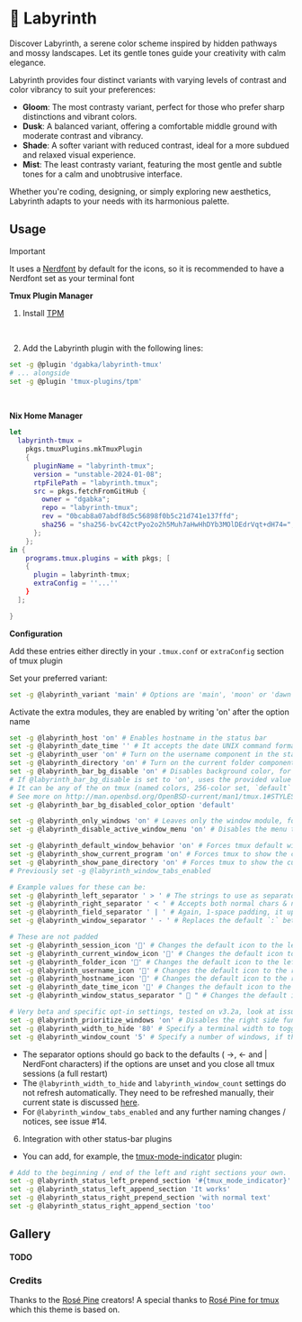 # 🌿 Labyrinth

Discover Labyrinth, a serene color scheme inspired by hidden pathways and mossy landscapes. Let its gentle tones guide your creativity with calm elegance.

Labyrinth provides four distinct variants with varying levels of contrast and color vibrancy to suit your preferences:

 - **Gloom**: The most contrasty variant, perfect for those who prefer sharp distinctions and vibrant colors.
 - **Dusk**: A balanced variant, offering a comfortable middle ground with moderate contrast and vibrancy.
 - **Shade**: A softer variant with reduced contrast, ideal for a more subdued and relaxed visual experience.
 - **Mist**: The least contrasty variant, featuring the most gentle and subtle tones for a calm and unobtrusive interface.

Whether you're coding, designing, or simply exploring new aesthetics, Labyrinth adapts to your needs with its harmonious palette.

## Usage

> [!IMPORTANT]
> It uses a [Nerdfont](https://www.nerdfonts.com/font-downloads) by default for the icons, so it is recommended to have a Nerdfont set as your terminal font

**Tmux Plugin Manager**

1. Install [TPM](https://github.com/tmux-plugins/tpm)
<br>

2. Add the Labyrinth plugin with the following lines:

```bash
set -g @plugin 'dgabka/labyrinth-tmux'
# ... alongside
set -g @plugin 'tmux-plugins/tpm'
```
<br>

**Nix Home Manager**

```nix
let
  labyrinth-tmux =
    pkgs.tmuxPlugins.mkTmuxPlugin
    {
      pluginName = "labyrinth-tmux";
      version = "unstable-2024-01-08";
      rtpFilePath = "labyrinth.tmux";
      src = pkgs.fetchFromGitHub {
        owner = "dgabka";
        repo = "labyrinth-tmux";
        rev = "0bcab8a07abdf8d5c56898f0b5c21d741e137ffd";
        sha256 = "sha256-bvC42ctPyo2o2h5Muh7aHwHhDYb3MOlDEdrVqt+dH74=";
      };
    };
in {
    programs.tmux.plugins = with pkgs; [
    {
      plugin = labyrinth-tmux;
      extraConfig = ''...''
    }
  ];

}
```

**Configuration**

Add these entries either directly in your `.tmux.conf` or `extraConfig` section of tmux plugin

Set your preferred variant:

```bash
set -g @labyrinth_variant 'main' # Options are 'main', 'moon' or 'dawn'
```

Activate the extra modules, they are enabled by writing 'on' after the option name
```bash
set -g @labyrinth_host 'on' # Enables hostname in the status bar
set -g @labyrinth_date_time '' # It accepts the date UNIX command format (man date for info)
set -g @labyrinth_user 'on' # Turn on the username component in the statusbar
set -g @labyrinth_directory 'on' # Turn on the current folder component in the status bar
set -g @labyrinth_bar_bg_disable 'on' # Disables background color, for transparent terminal emulators
# If @labyrinth_bar_bg_disable is set to 'on', uses the provided value to set the background color
# It can be any of the on tmux (named colors, 256-color set, `default` or hex colors)
# See more on http://man.openbsd.org/OpenBSD-current/man1/tmux.1#STYLES
set -g @labyrinth_bar_bg_disabled_color_option 'default'

set -g @labyrinth_only_windows 'on' # Leaves only the window module, for max focus and space
set -g @labyrinth_disable_active_window_menu 'on' # Disables the menu that shows the active window on the left

set -g @labyrinth_default_window_behavior 'on' # Forces tmux default window list behaviour
set -g @labyrinth_show_current_program 'on' # Forces tmux to show the current running program as window name
set -g @labyrinth_show_pane_directory 'on' # Forces tmux to show the current directory as window name
# Previously set -g @labyrinth_window_tabs_enabled

# Example values for these can be:
set -g @labyrinth_left_separator ' > ' # The strings to use as separators are 1-space padded
set -g @labyrinth_right_separator ' < ' # Accepts both normal chars & nerdfont icons
set -g @labyrinth_field_separator ' | ' # Again, 1-space padding, it updates with prefix + I
set -g @labyrinth_window_separator ' - ' # Replaces the default `:` between the window number and name

# These are not padded
set -g @labyrinth_session_icon '' # Changes the default icon to the left of the session name
set -g @labyrinth_current_window_icon '' # Changes the default icon to the left of the active window name
set -g @labyrinth_folder_icon '' # Changes the default icon to the left of the current directory folder
set -g @labyrinth_username_icon '' # Changes the default icon to the right of the hostname
set -g @labyrinth_hostname_icon '󰒋' # Changes the default icon to the right of the hostname
set -g @labyrinth_date_time_icon '󰃰' # Changes the default icon to the right of the date module
set -g @labyrinth_window_status_separator "  " # Changes the default icon that appears between window names

# Very beta and specific opt-in settings, tested on v3.2a, look at issue #10
set -g @labyrinth_prioritize_windows 'on' # Disables the right side functionality in a certain window count / terminal width
set -g @labyrinth_width_to_hide '80' # Specify a terminal width to toggle off most of the right side functionality
set -g @labyrinth_window_count '5' # Specify a number of windows, if there are more than the number, do the same as width_to_hide
```
- The separator options should go back to the defaults ( →, ← and | NerdFont characters) if the options are unset and you close all tmux sessions (a full restart)
- The `@labyrinth_width_to_hide` and `labyrinth_window_count` settings do not refresh automatically. They need to be refreshed manually, their current state is discussed [here](https://github.com/rose-pine/tmux/issues/10).
- For `@labyrinth_window_tabs_enabled` and any further naming changes / notices, see issue #14.

6. Integration with other status-bar plugins
- You can add, for example, the [tmux-mode-indicator](https://github.com/MunifTanjim/tmux-mode-indicator) plugin:
```bash
# Add to the beginning / end of the left and right sections your own.
set -g @labyrinth_status_left_prepend_section '#{tmux_mode_indicator}'
set -g @labyrinth_status_left_append_section 'It works'
set -g @labyrinth_status_right_prepend_section 'with normal text'
set -g @labyrinth_status_right_append_section 'too'
```

## Gallery

#### TODO

### Credits

Thanks to the [Rosé Pine](https://github.com/rose-pine) creators!
A special thanks to [Rosé Pine for tmux](https://github.com/rose-pine/tmux) which this theme is based on.

